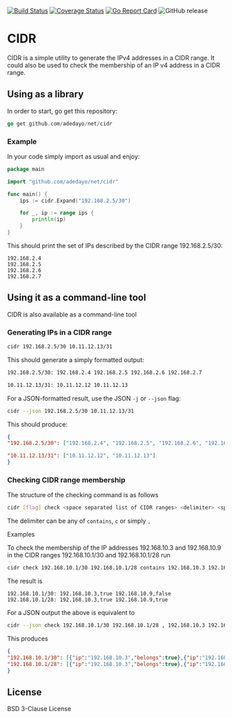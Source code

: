 [![Build Status](https://travis-ci.org/adedayo/cidr.svg?branch=master)](https://travis-ci.org/adedayo/cidr)
[![Coverage Status](https://coveralls.io/repos/github/adedayo/cidr/badge.svg?branch=master)](https://coveralls.io/github/adedayo/cidr?branch=master)
[![Go Report Card](https://goreportcard.com/badge/github.com/adedayo/cidr)](https://goreportcard.com/report/github.com/adedayo/cidr)
![GitHub release](https://img.shields.io/github/release/adedayo/cidr.svg)

# CIDR 
CIDR is a simple utility to generate the IPv4 addresses in a CIDR range. It could also be used to check the membership of an IP v4 address in a CIDR range.

## Using as a library
In order to start, go get this repository:
```go
go get github.com/adedayo/net/cidr
```

### Example
In your code simply import as usual and enjoy:

```go
package main

import "github.com/adedayo/net/cidr"

func main() {
	ips := cidr.Expand("192.168.2.5/30")

	for _, ip := range ips {
		println(ip)
	}
}

```
This should print the set of IPs described by the CIDR range 192.168.2.5/30:
```
192.168.2.4
192.168.2.5
192.168.2.6
192.168.2.7
```

## Using it as a command-line tool
CIDR is also available as a command-line tool
### Generating IPs in a CIDR range

```bash
cidr 192.168.2.5/30 10.11.12.13/31
```

This should generate a simply formatted output:

```bash
192.168.2.5/30: 192.168.2.4 192.168.2.5 192.168.2.6 192.168.2.7

10.11.12.13/31: 10.11.12.12 10.11.12.13
```

For a JSON-formatted result, use the JSON `-j` or `--json` flag:

```bash
cidr --json 192.168.2.5/30 10.11.12.13/31
```
This should produce:

```json
{
"192.168.2.5/30": ["192.168.2.4", "192.168.2.5", "192.168.2.6", "192.168.2.7"],

"10.11.12.13/31": ["10.11.12.12", "10.11.12.13"]
}
```

### Checking CIDR range membership

The structure of the checking command is as follows 
```bash
cidr [flag] check <space separated list of CIDR ranges> <delimiter> <space-separated list of IP addresses to check>
```

The delimiter can be any of `contains`, `c` or simply `,`

Examples

To check the membership of the IP addresses 192.168.10.3 and 192.168.10.9 in the CIDR ranges 192.168.10.1/30 and 192.168.10.1/28 run
```bash
cidr check 192.168.10.1/30 192.168.10.1/28 contains 192.168.10.3 192.168.10.9
```

The result is 
```
192.168.10.1/30: 192.168.10.3,true 192.168.10.9,false
192.168.10.1/28: 192.168.10.3,true 192.168.10.9,true
```

For a JSON output the above is equivalent to

```bash
cidr --json check 192.168.10.1/30 192.168.10.1/28 , 192.168.10.3 192.168.10.9
```

This produces
```json
{
"192.168.10.1/30": [{"ip":"192.168.10.3","belongs":true},{"ip":"192.168.10.9","belongs":false}],
"192.168.10.1/28": [{"ip":"192.168.10.3","belongs":true},{"ip":"192.168.10.9","belongs":true}]
}
```

## License
BSD 3-Clause License